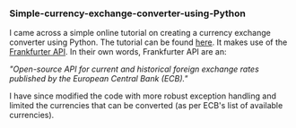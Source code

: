 ### Simple-currency-exchange-converter-using-Python

I came across a simple online tutorial on creating a currency exchange converter using Python. The tutorial can be found [here](https://www.youtube.com/watch?v=snPGUT-Fxa4). It makes use of the [Frankfurter API](https://github.com/hakanensari/frankfurter). In their own words, Frankfurter API are an:

*"Open-source API for current and historical foreign exchange rates published by the European Central Bank (ECB)."*

I have since modified the code with more robust exception handling and limited the currencies that can be converted (as per ECB's list of available currencies).
